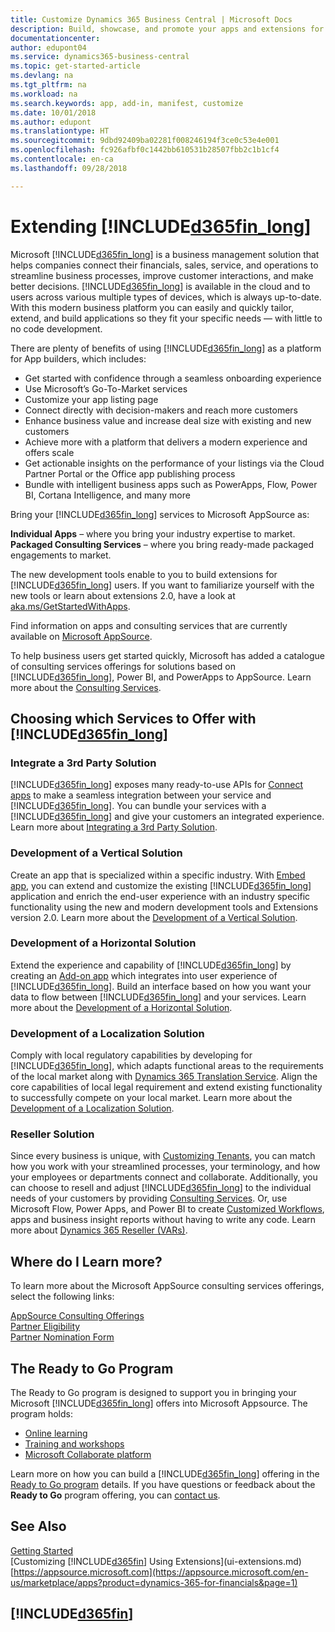 ```yaml
---
title: Customize Dynamics 365 Business Central | Microsoft Docs
description: Build, showcase, and promote your apps and extensions for Business Central.
documentationcenter: 
author: edupont04
ms.service: dynamics365-business-central
ms.topic: get-started-article
ms.devlang: na
ms.tgt_pltfrm: na
ms.workload: na
ms.search.keywords: app, add-in, manifest, customize
ms.date: 10/01/2018
ms.author: edupont
ms.translationtype: HT
ms.sourcegitcommit: 9dbd92409ba02281f008246194f3ce0c53e4e001
ms.openlocfilehash: fc926afbf0c1442bb610531b28507fbb2c1b1cf4
ms.contentlocale: en-ca
ms.lasthandoff: 09/28/2018

---
```

# <a name="extending-included365finlongincludesd365finlongmdmd"></a>Extending [!INCLUDE[d365fin_long](includes/d365fin_long_md.md)]
Microsoft [!INCLUDE[d365fin_long](includes/d365fin_long_md.md)] is a business management solution that helps companies connect their financials, sales, service, and operations to streamline business processes, improve customer interactions, and make better decisions. [!INCLUDE[d365fin_long](includes/d365fin_long_md.md)] is available in the cloud and to users across various multiple types of devices, which is always up-to-date. With this modern business platform you can easily and quickly tailor, extend, and build applications so they fit your specific needs — with little to no code development.  

There are plenty of benefits of using [!INCLUDE[d365fin_long](includes/d365fin_long_md.md)] as a platform for App builders, which includes:

* Get started with confidence through a seamless onboarding experience 
* Use Microsoft’s Go-To-Market services
* Customize your app listing page 
* Connect directly with decision-makers and reach more customers
* Enhance business value and increase deal size with existing and new customers
* Achieve more with a platform that delivers a modern experience and offers scale  
* Get actionable insights on the performance of your listings via the Cloud Partner Portal or the Office app publishing process
* Bundle with intelligent business apps such as PowerApps, Flow, Power BI, Cortana Intelligence, and many more  

Bring your [!INCLUDE[d365fin_long](includes/d365fin_long_md.md)] services to Microsoft AppSource as: 

**Individual Apps** – where you bring your industry expertise to market.  
**Packaged Consulting Services** – where you bring ready-made packaged engagements to market.

The new development tools enable to you to build extensions for [!INCLUDE[d365fin_long](includes/d365fin_long_md.md)] users. If you want to familiarize yourself with the new tools or learn about extensions 2.0, have a look at [aka.ms/GetStartedWithApps](https://aka.ms/GetStartedWithApps).  

Find information on apps and consulting services that are currently available on [Microsoft AppSource](https://appsource.microsoft.com/en-us/marketplace/consulting-services?country=US&page=1).

To help business users get started quickly, Microsoft has added a catalogue of consulting services offerings for solutions based on [!INCLUDE[d365fin_long](includes/d365fin_long_md.md)], Power BI, and PowerApps to AppSource. Learn more about the [Consulting Services](/dynamics-nav/developer/readiness/readiness-consulting).

## <a name="choosing-which-services-to-offer-with-included365finlongincludesd365finlongmdmd"></a>Choosing which Services to Offer with [!INCLUDE[d365fin_long](includes/d365fin_long_md.md)] 

### <a name="integrate-a-3rd-party-solution"></a>Integrate a 3rd Party Solution
[!INCLUDE[d365fin_long](includes/d365fin_long_md.md)] exposes many ready-to-use APIs for [Connect apps](/dynamics365/business-central/dev-itpro/developer/readiness/readiness-connect-apps) to make a seamless integration between your service and [!INCLUDE[d365fin_long](includes/d365fin_long_md.md)]. You can bundle your services with a [!INCLUDE[d365fin_long](includes/d365fin_long_md.md)] and give your customers an integrated experience. Learn more about [Integrating a 3rd Party Solution](/dynamics365/business-central/dev-itpro/developer/readiness/readiness-thirdparty-solution).

### <a name="development-of-a-vertical-solution"></a>Development of a Vertical Solution
Create an app that is specialized within a specific industry. With [Embed app](/dynamics365/business-central/dev-itpro/developer/readiness/readiness-embed-apps), you can extend and customize the existing [!INCLUDE[d365fin_long](includes/d365fin_long_md.md)] application and enrich the end-user experience with an industry specific functionality using the new and modern development tools and Extensions version 2.0. Learn more about the [Development of a Vertical Solution](/dynamics365/business-central/dev-itpro/developer/readiness/readiness-develop-vertical).

### <a name="development-of-a-horizontal-solution"></a>Development of a Horizontal Solution
Extend the experience and capability of [!INCLUDE[d365fin_long](includes/d365fin_long_md.md)] by creating an [Add-on app](/dynamics365/business-central/dev-itpro/developer/readiness/readiness-add-on-apps) which integrates into user experience of [!INCLUDE[d365fin_long](includes/d365fin_long_md.md)]. Build an interface based on how you want your data to flow between [!INCLUDE[d365fin_long](includes/d365fin_long_md.md)] and your services. Learn more about the [Development of a Horizontal Solution](/dynamics365/business-central/dev-itpro/developer/readiness/readiness-develop-horizontal). 

### <a name="development-of-a-localization-solution"></a>Development of a Localization Solution
Comply with local regulatory capabilities by developing for [!INCLUDE[d365fin_long](includes/d365fin_long_md.md)], which adapts functional areas to the requirements of the local market along with [Dynamics 365 Translation Service](/dynamics365/unified-operations/dev-itpro/lifecycle-services/translation-service-overview). Align the core capabilities of local legal requirement and extend existing functionality to successfully compete on your local market. Learn more about the [Development of a Localization Solution](/dynamics365/business-central/dev-itpro/developer/readiness/readiness-develop-localization).

### <a name="reseller-solution"></a>Reseller Solution
Since every business is unique, with [Customizing Tenants](/dynamics-nav/developer/readiness/readiness-customizing-tenants), you can match how you work with your streamlined processes, your terminology, and how your employees or departments connect and collaborate. Additionally, you can choose to resell and adjust [!INCLUDE[d365fin_long](includes/d365fin_long_md.md)] to the individual needs of your customers by providing [Consulting Services](/dynamics-nav/developer/readiness/readiness-consulting). Or, use Microsoft Flow, Power Apps, and Power BI to create [Customized Workflows](/dynamics-nav/developer/readiness/readiness-no-code), apps and business insight reports without having to write any code. Learn more about [Dynamics 365 Reseller (VARs)](/dynamics365/business-central/dev-itpro/developer/readiness/readiness-reseller). 

## <a name="where-do-i-learn-more"></a>Where do I Learn more?
To learn more about the Microsoft AppSource consulting services offerings, select the following links: 

[AppSource Consulting Offerings](https://appsource.microsoft.com/en-us/marketplace/consulting-services?country=US&page=1)  
[Partner Eligibility](https://smp-cdn-prod.azureedge.net/documents/Microsoft%20AppSource%20Partner%20Listing%20Guidelines.pdf)  
[Partner Nomination Form](https://appsource.microsoft.com/en-us/partners/list-consulting-service)  

## <a name="the-ready-to-go-program"></a>The Ready to Go Program
The Ready to Go program is designed to support you in bringing your Microsoft [!INCLUDE[d365fin_long](includes/d365fin_long_md.md)] offers into Microsoft Appsource. The program holds: 

- [Online learning](https://aka.ms/ReadyToGoOnlineLearning)
- [Training and workshops](/dynamics365/business-central/dev-itpro/developer/readiness/readiness-ready-to-go)
- [Microsoft Collaborate platform](https://aka.ms/Collaborate)

Learn more on how you can build a [!INCLUDE[d365fin_long](includes/d365fin_long_md.md)] offering in the [Ready to Go program](/dynamics365/business-central/dev-itpro/developer/readiness/readiness-ready-to-go) details. If you have questions or feedback about the **Ready to Go** program offering, you can [contact us](mailto:dyn365bep@microsoft.com). 

## <a name="see-also"></a>See Also
[Getting Started](product-get-started.md)  
[Customizing [!INCLUDE[d365fin](includes/d365fin_md.md)] Using Extensions](ui-extensions.md)  
[https://appsource.microsoft.com](https://appsource.microsoft.com/en-us/marketplace/apps?product=dynamics-365-for-financials&page=1)  

## [!INCLUDE[d365fin](includes/free_trial_md.md)]  
 

